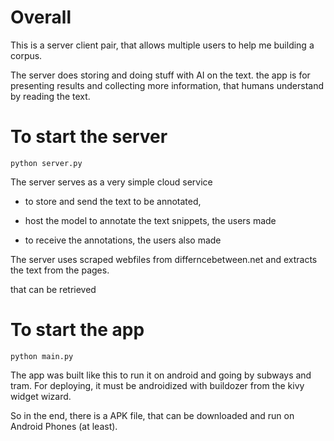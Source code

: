 
Overall
=======

This is a server client pair, that allows multiple users to help me building a corpus.

The server does storing and doing stuff with AI on the text.
the app is for presenting results and collecting more information, that humans understand by reading the text.

To start the server
===================

    python server.py
    
The server serves as a very simple cloud service 

  * to store and send the text to be annotated, 
  
  * host the model to annotate the text snippets, the users made
  
  * to receive the annotations, the users also made
    
The server uses scraped webfiles from differncebetween.net 
and extracts the text from the pages.

that can be retrieved

To start the app
================

    python main.py
    
The app was built like this to run it on android and going by subways and tram.
For deploying, it must be androidized with buildozer from the kivy widget wizard.

So in the end, there is a APK file, that can be downloaded and run on Android Phones (at least).

